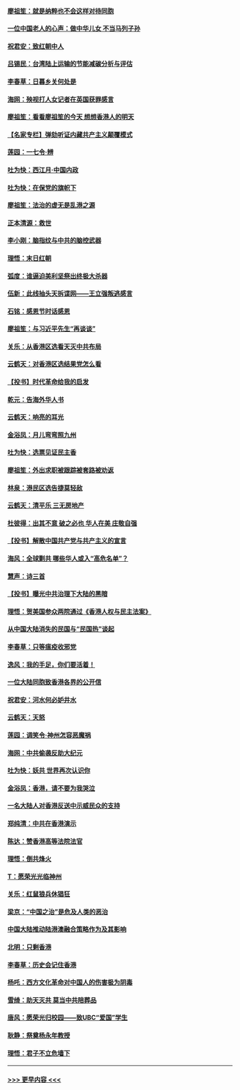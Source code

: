 #### [廖祖笙：就是纳粹也不会这样对待同胞](../pages/nsc993/n11697658.md?t=12040322) 
#### [一位中国老人的心声：做中华儿女 不当马列子孙](../pages/nsc993/n11697525.md?t=12040322) 
#### [祝君安：致红朝中人](../pages/nsc993/n11697518.md?t=12040322) 
#### [吕锡民：台湾陆上运输的节能减碳分析与评估](../pages/nsc993/n11694983.md?t=12040322) 
#### [李春草：日暮乡关何处是](../pages/nsc993/n11694805.md?t=12040322) 
#### [海网：殃视打人女记者在英国获罪感言](../pages/nsc993/n11693832.md?t=12040322) 
#### [廖祖笙：看看廖祖笙的今天 想想香港人的明天](../pages/nsc993/n11693707.md?t=12040322) 
#### [【名家专栏】弹劾听证内藏共产主义颠覆模式](../pages/nsc993/n11693563.md?t=12040322) 
#### [莲园：一七令‧辨](../pages/nsc993/n11692558.md?t=12040322) 
#### [吐为快：西江月·中国内政](../pages/nsc993/n11692071.md?t=12040322) 
#### [吐为快：在保党的旗帜下](../pages/nsc993/n11691188.md?t=12040322) 
#### [廖祖笙：法治的虚无是乱港之源](../pages/nsc993/n11690605.md?t=12040322) 
#### [正本清源：救世](../pages/nsc993/n11689134.md?t=12040322) 
#### [李小刚：脑指纹与中共的脑控武器](../pages/nsc993/n11688900.md?t=12040322) 
#### [理悟：末日红朝](../pages/nsc993/n11688829.md?t=12040322) 
#### [弧度：谁逼迫美利坚祭出终极大杀器](../pages/nsc993/n11688735.md?t=12040322) 
#### [伍新：此线抽头天拆谍网——王立强叛逃感言](../pages/nsc993/n11687981.md?t=12040322) 
#### [石铭：感恩节时话感恩](../pages/nsc993/n11687568.md?t=12040322) 
#### [廖祖笙：与习近平先生“再谈谈”](../pages/nsc993/n11687005.md?t=12040322) 
#### [关乐：从香港区选看天灭中共布局](../pages/nsc993/n11686647.md?t=12040322) 
#### [云鹤天：对香港区选结果党怎么看](../pages/nsc993/n11686216.md?t=12040322) 
#### [【投书】时代革命给我的启发](../pages/nsc993/n11684287.md?t=12040322) 
#### [乾元：告海外华人书](../pages/nsc993/n11684044.md?t=12040322) 
#### [云鹤天：响亮的耳光](../pages/nsc993/n11684254.md?t=12040322) 
#### [金浴凤：月儿弯弯照九州](../pages/nsc993/n11684231.md?t=12040322) 
#### [吐为快：选票见证民主香](../pages/nsc993/n11684206.md?t=12040322) 
#### [廖祖笙：外出求职被跟踪被套路被劝返](../pages/nsc993/n11683874.md?t=12040322) 
#### [林泉：港民区选告捷莫轻敌](../pages/nsc993/n11683930.md?t=12040322) 
#### [云鹤天：清平乐 三无房地产](../pages/nsc993/n11681521.md?t=12040322) 
#### [杜彼得：出其不意 破之必也 华人在美 庄敬自强](../pages/nsc993/n11679554.md?t=12040322) 
#### [【投书】解散中国共产党与共产主义的宣言](../pages/nsc993/n11679177.md?t=12040322) 
#### [海风：全球剿共 哪些华人或入“高危名单”？](../pages/nsc993/n11678617.md?t=12040322) 
#### [慧声：诗三首](../pages/nsc993/n11678848.md?t=12040322) 
#### [【投书】曝光中共治理下大陆的黑暗](../pages/nsc993/n11678674.md?t=12040322) 
#### [理悟：贺美国参众两院通过《香港人权与民主法案》](../pages/nsc993/n11678104.md?t=12040322) 
#### [从中国大陆消失的民国与“民国热”谈起](../pages/nsc993/n11678075.md?t=12040322) 
#### [李春草：只等瘟疫收邪党](../pages/nsc993/n11677308.md?t=12040322) 
#### [逸风：我的手足，你们要活着！](../pages/nsc993/n11676352.md?t=12040322) 
#### [一位大陆同胞致香港各界的公开信](../pages/nsc993/n11675761.md?t=12040322) 
#### [祝君安：河水何必妒井水](../pages/nsc993/n11675746.md?t=12040322) 
#### [云鹤天：天怒](../pages/nsc993/n11675718.md?t=12040322) 
#### [莲园：调笑令‧神州怎容恶魔祸](../pages/nsc993/n11675648.md?t=12040322) 
#### [海网：中共偷袭反助大纪元](../pages/nsc993/n11673515.md?t=12040322) 
#### [吐为快：妖共 世界再次认识你](../pages/nsc993/n11673506.md?t=12040322) 
#### [金浴凤：香港，请不要为我哭泣](../pages/nsc993/n11673248.md?t=12040322) 
#### [一名大陆人对香港反送中示威民众的支持](../pages/nsc993/n11672615.md?t=12040322) 
#### [郑纯清：中共在香港演示](../pages/nsc993/n11670539.md?t=12040322) 
#### [陈达：赞香港高等法院法官](../pages/nsc993/n11669542.md?t=12040322) 
#### [理悟：倒共烽火](../pages/nsc993/n11668844.md?t=12040322) 
#### [T：愿荣光光临神州](../pages/nsc993/n11668421.md?t=12040322) 
#### [关乐：红鼠狼兵休猖狂](../pages/nsc993/n11668378.md?t=12040322) 
#### [梁京：“中国之治”是危及人类的恶治](../pages/nsc993/n11668328.md?t=12040322) 
#### [中国大陆推动陆港澳融合策略作为及其影响](../pages/nsc993/n11668157.md?t=12040322) 
#### [北明：只剩香港](../pages/nsc993/n11668002.md?t=12040322) 
#### [李春草：历史会记住香港](../pages/nsc993/n11667927.md?t=12040322) 
#### [杨吒：西方文化革命对中国人的伤害极为阴毒](../pages/nsc993/n11664521.md?t=12040322) 
#### [雪绮：助天灭共 莫当中共陪葬品](../pages/nsc993/n11662650.md?t=12040322) 
#### [唐风：愿荣光归校园——致UBC“爱国”学生](../pages/nsc993/n11662194.md?t=12040322) 
#### [耿静：祭奠杨永年教授](../pages/nsc993/n11662514.md?t=12040322) 
#### [理悟：君子不立危墙下](../pages/nsc993/n11662172.md?t=12040322) 

----
#### [ >>> 更早内容 <<< ](../indexes/nsc993-earlier.md)
